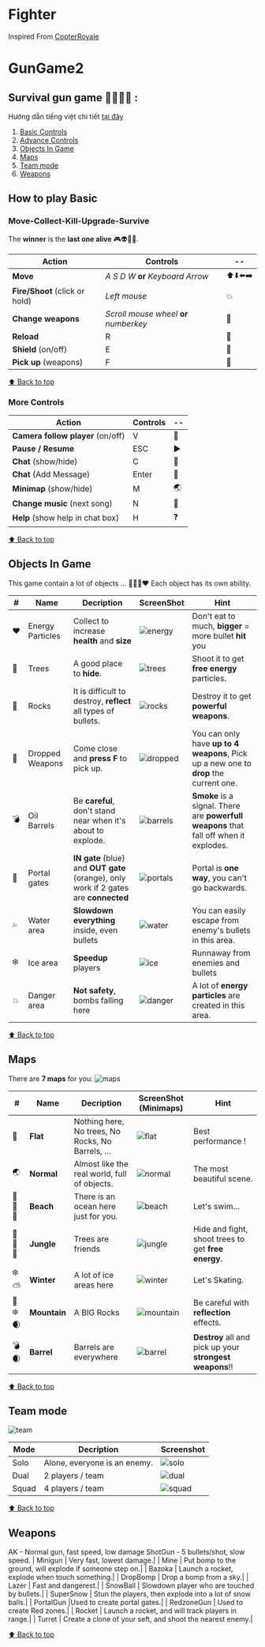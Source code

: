 # Fighter

Inspired From [CopterRoyale](https://www.coolmathgames.com/0-copter-royale)

# GunGame2 
## Survival gun game :gun::runner::skull::musical_note: :

Hướng dẫn tiếng việt chi tiết [tại đây](https://docs.google.com/document/d/1i6kaaDRyxHvHcR8IDgjtIGnDPzou3kO3hxZOCH5PChM/edit?usp=sharing)

 1. [Basic Controls](#move-collect-kill-upgrade-survive)
 2.  [Advance Controls](#more-controls)
 3. [Objects In Game](#objects-in-game)
 4. [Maps](#maps)
 5. [Team mode](#team-mode)
 6. [Weapons](#weapons)


## How to play  Basic

### Move-Collect-Kill-Upgrade-Survive 
The **winner** is the **last one alive** :video_game::alien::sparkling_heart::collision:.
 
| **Action** | **Controls** | -- |
|--|--|--|
| **Move** | *A S D W* **or** *Keyboard Arrow*  | :arrow_up::arrow_down::arrow_left::arrow_right: |
| **Fire/Shoot** (click or hold)| *Left mouse* | :boom:  |
| **Change weapons** | *Scroll mouse wheel* **or** *numberkey* | :gun: |
| **Reload** | R | :arrows_counterclockwise: |
| **Shield** (on/off) | E | :radio_button: |
| **Pick up** (weapons)| F | :large_blue_diamond: |

[:arrow_up: Back to top](#gungame2)

### More Controls
| **Action** | **Controls** | -- |
|--|--|--|
| **Camera follow player** (on/off) | V | :cinema: |
| **Pause / Resume**| ESC | :arrow_forward: |
|**Chat** (show/hide)| C | :door: |
|**Chat** (Add Message)| Enter | :speech_balloon: |
|**Minimap** (show/hide)| M | :earth_asia: |
|**Change music** (next song)| N | :musical_note: |
|**Help** (show help in chat box)| H | :question: |

[:arrow_up: Back to top](#gungame2)

## Objects In Game
This game contain a lot of objects ... :deciduous_tree::volcano::gem::heart: Each object has its own ability.

| # |Name | Decription |ScreenShot | Hint
|--|--|--|--|--|
|:heart:| Energy Particles | Collect to increase **health** and **size**|![energy](screenshots/energyParticles.png) | Don't eat to much, **bigger** = more bullet **hit** you|
|:deciduous_tree:| Trees | A good place to **hide**. | ![trees](screenshots/trees.png) | Shoot it to get **free energy** particles. |
|:moyai:| Rocks | It is difficult to destroy, **reflect** all types of bullets. | ![rocks](screenshots/rocks.png) | Destroy it to get **powerful weapons**.
|:gun:| Dropped Weapons | Come close and **press F** to pick up. |![dropped](screenshots/droppedWeapons.png) | You can only have **up to 4 weapons**, Pick up a new one to **drop** the current one.
|:bomb:| Oil Barrels | Be **careful**, don't stand near when it's about to explode. | ![barrels](screenshots/barrels.png) | **Smoke** is a signal. There are **powerfull weapons** that fall off when it explodes. 
|:milky_way:| Portal gates | **IN gate** (blue) and **OUT gate** (orange), only work if 2 gates are **connected** | ![portals](screenshots/portals.png) | Portal is **one way**, you can't go backwards. |
|:sweat_drops:| Water area | **Slowdown everything** inside, even bullets | ![water](screenshots/waterAreas.png) | You can easily escape from enemy's bullets in this area. |
|:snowflake:| Ice area | **Speedup** players | ![ice](screenshots/iceAreas.png) | Runnaway from enemies and bullets |
|:collision:| Danger area | **Not safety**, bombs falling here | ![danger](screenshots/boomAreas.png) | A lot of **energy particles** are created in this area.

[:arrow_up: Back to top](#gungame2)

## Maps
There are **7  maps**  for you:
![maps](screenshots/maps.png)

| # |Name| Decription | ScreenShot (Minimaps) | Hint |
|--|--|--|--|--|
|:black_square_button:| **Flat** | Nothing here, No trees, No Rocks, No Barrels, ... | ![flat](screenshots/flatMap.png) | Best performance !|
| :earth_asia: | **Normal** | Almost like the real world, full of objects. |  ![normal](screenshots/normalMap.png)| The most beautiful scene. |
| :ocean::palm_tree::sun_with_face:| **Beach** | There is an ocean here just for you. | ![beach](screenshots/beachMap.png) | Let's swim... |
|:evergreen_tree::deciduous_tree::waxing_crescent_moon:| **Jungle** | Trees are friends | ![jungle](screenshots/jungleMap.png) | Hide and fight, shoot trees to get **free energy**. |
|:snowflake::partly_sunny:| **Winter** | A lot of ice areas here | ![winter](screenshots/winterMap.png) | Let's Skating. |
|:volcano::snowflake::waxing_crescent_moon:| **Mountain** | A BIG Rocks | ![mountain](screenshots/mountainMap.png) | Be careful with **reflection** effects. |
|:bomb::waxing_crescent_moon:| **Barrel** | Barrels are everywhere | ![barrel](screenshots/barrelMap.png)| **Destroy** all and pick up your **strongest weapons**!! |

[:arrow_up: Back to top](#gungame2)

## Team mode
![team](screenshots/teamMode.png)

|Mode| Decription | Screenshot |
|--|--|--|
| Solo | Alone, everyone is an enemy. | ![solo](screenshots/solo.png) |
| Dual | 2 players / team | ![dual](screenshots/dual.png) |
| Squad | 4 players / team | ![squad](screenshots/squad.png) |

[:arrow_up: Back to top](#gungame2)

## Weapons

AK - Normal gun, fast speed, low damage
ShotGun - 5 bullets/shot, slow speed. 
| Minigun | Very fast, lowest damage.| 
| Mine | Put bomp to the ground, will explode if someone step on.| 
| Bazoka | Launch a rocket, explode when touch something.| 
| DropBomp | Drop a bomp from a sky.| 
| Lazer | Fast and dangerest.|
| SnowBall | Slowdown player who are touched by bullets.|
| SuperSnow | Stun the players, then explode into a lot of snow balls.|
| PortalGun |Used to create portal gates.|
| RedzoneGun | Used to create Red zones.|
| Rocket | Launch a rocket, and will track players in range.|
| Turret | Create a clone of your seft, and shoot the nearest enemy.|

[:arrow_up: Back to top](#Fighter)

